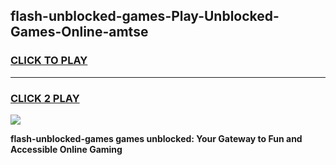 
## flash-unblocked-games-Play-Unblocked-Games-Online-amtse
<h3>
<a href="https://premium76.site?title=flash-unblocked-games&ref=24A">CLICK TO PLAY</a></h3>
<hr>

<h3>
<a href="https://premium76.site?title=flash-unblocked-games&ref=24A">CLICK 2 PLAY</a>
  
</h3>

<a href="https://premium76.site?title=flash-unblocked-games&ref=24A"><img src="https://clearcache.store/games.png"></a>


**flash-unblocked-games games unblocked: Your Gateway to Fun and Accessible Online Gaming**
